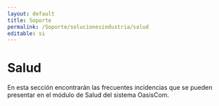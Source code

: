 ```yaml
---
layout: default
title: Soporte
permalink: /Soporte/solucionesindustria/salud
editable: si
---
```

# Salud  

En esta sección encontrarán las frecuentes incidencias que se pueden presentar en el módulo de Salud del sistema OasisCom.  
